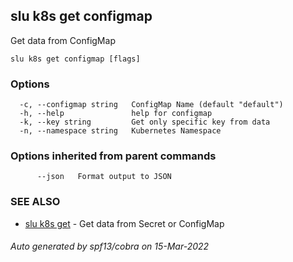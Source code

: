 ## slu k8s get configmap

Get data from ConfigMap

```
slu k8s get configmap [flags]
```

### Options

```
  -c, --configmap string   ConfigMap Name (default "default")
  -h, --help               help for configmap
  -k, --key string         Get only specific key from data
  -n, --namespace string   Kubernetes Namespace
```

### Options inherited from parent commands

```
      --json   Format output to JSON
```

### SEE ALSO

* [slu k8s get](slu_k8s_get.md)	 - Get data from Secret or ConfigMap

###### Auto generated by spf13/cobra on 15-Mar-2022
